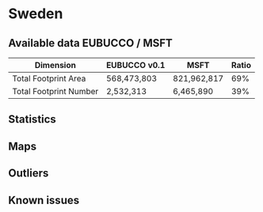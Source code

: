 
# Sweden
## Available data EUBUCCO / MSFT

| Dimension    | EUBUCCO v0.1 | MSFT | Ratio |
| -------- | ------- | ------- | ------- |
|Total Footprint Area|568,473,803|821,962,817|69%|
|Total Footprint Number|2,532,313|6,465,890|39%|


## Statistics
## Maps
## Outliers
## Known issues
